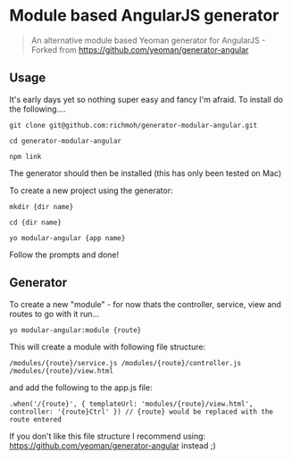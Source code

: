 # Module based AngularJS generator

> An alternative module based Yeoman generator for AngularJS - Forked from https://github.com/yeoman/generator-angular

## Usage

It's early days yet so nothing super easy and fancy I'm afraid. To install do the following....

`git clone git@github.com:richmoh/generator-modular-angular.git`

`cd generator-modular-angular`

`npm link`

The generator should then be installed (this has only been tested on Mac)

To create a new project using the generator: 

`mkdir {dir name}`

`cd {dir name}`

`yo modular-angular {app name}`

Follow the prompts and done!

## Generator

To create a new "module" - for now thats the controller, service, view and routes to go with it run...

`yo modular-angular:module {route}`

This will create a module with following file structure:

`/modules/{route}/service.js
/modules/{route}/controller.js
/modules/{route}/view.html`

and add the following to the app.js file: 

`.when('/{route}', {
        templateUrl: 'modules/{route}/view.html',
        controller: '{route}Ctrl'
      }) // {route} would be replaced with the route entered`

If you don't like this file structure I recommend using: https://github.com/yeoman/generator-angular instead ;)
